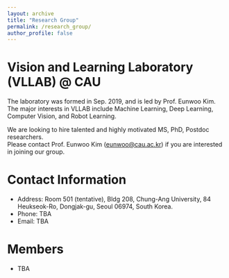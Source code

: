 ```yaml
---
layout: archive
title: "Research Group"
permalink: /research_group/
author_profile: false
---
```


Vision and Learning Laboratory (VLLAB) @ CAU
=====
The laboratory was formed in Sep. 2019, and is led by Prof. Eunwoo Kim.  
The major interests in VLLAB include Machine Learning, Deep Learning, Computer Vision, and Robot Learning.

We are looking to hire talented and highly motivated MS, PhD, Postdoc researchers.   
Please contact Prof. Eunwoo Kim (eunwoo@cau.ac.kr) if you are interested in joining our group.

Contact Information
=====
- Address: Room 501 (tentative), Bldg 208, Chung-Ang University, 84 Heukseok-Ro, Dongjak-gu, Seoul 06974, South Korea.  
- Phone: TBA  
- Email: TBA

Members  
=====
- TBA

